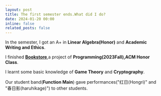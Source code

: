 ```yaml
---
layout: post
title: The first semester ends.What did I do?
date: 2024-01-20 00:00
inline: false
related_posts: false
---
```


In the semester, I got an A+ in **Linear Algebra(Honor)** and **Academic Writing and Ethics**.

I finished [**Bookstore**](https://github.com/Seven-Streams/Bookstore),a project of **Programming(2023Fall),ACM Honor Class**.

I learnt some basic knowledge of **Game Theory** and **Cryptography**.

Our student band(**Function Main**) gave performances("红日(Hongri)" and "春日影(haruhikage)") to other students.  



